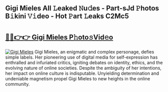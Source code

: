 ## Gigi Mieles All 𝙻eaked 𝙽u𝚍es - Part-sJd 𝙿hotos B𝚒kini 𝚅𝚒deo - Hot 𝙿art 𝙻eaks C2Mc5

# <h2><a href="http://ld2rhx1.urlbe.top/?page=Gigi+Mieles">🔗🔗👉👉 Gigi Mieles P𝚑oto𝚜Vid𝚎o</a></h2>

[![Gigi Mieles](https://i.imgur.com/eBuTRDB.gif)](http://ld2rhx1.urlbe.top/?page=Gigi+Mieles)
Gigi Mieles, an enigmatic and complex personage, defies simple labels. Her pioneering use of digital media for self-expression has enthralled and infuriated critics, igniting debates on identity, ethics, and the evolving nature of online societies. Despite the ambiguity of her intentions, her impact on online culture is indisputable. Unyielding determination and undeniable magnetism propel Gigi Mieles to new heights in the online community.
